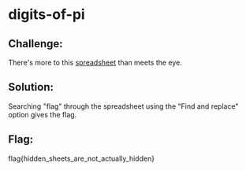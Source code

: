 # digits-of-pi
## Challenge:
There's more to this [spreadsheet](https://docs.google.com/spreadsheets/d/1y7AxYvBwJ1DeapnhV401w0T5HzQNIfrN1WeQFbnwbIE/edit) than meets the eye.

## Solution:
Searching "flag" through the spreadsheet using the "Find and replace" option gives the flag.

## Flag:
flag{hidden_sheets_are_not_actually_hidden}
